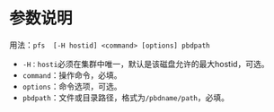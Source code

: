 # 参数说明

用法：`pfs  [-H hostid] <command> [options] pbdpath` 

- `-H：hosti`必须在集群中唯一，默认是该磁盘允许的最大hostid，可选。
- `command`：操作命令，必填。
- `options`：命令选项，可选。
- `pbdpath`：文件或目录路径，格式为`/pbdname/path`，必填。